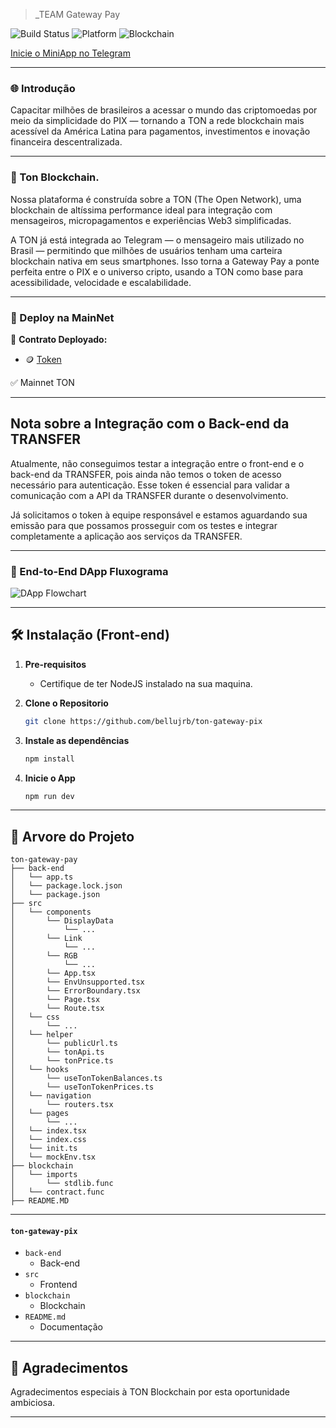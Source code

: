 > _TEAM Gateway Pay

![Build Status](https://img.shields.io/badge/Build-Passing-brightgreen)
![Platform](https://img.shields.io/badge/Platform-Web-blue)
![Blockchain](https://img.shields.io/badge/Blockchain-Ton-blue)

[Inicie o MiniApp no Telegram](https://t.me/TonGatewayPayBot/mini)

---

### 🌐 Introdução

Capacitar milhões de brasileiros a acessar o mundo das criptomoedas por meio da simplicidade do PIX — tornando a TON a rede blockchain mais acessível da América Latina para pagamentos, investimentos e inovação financeira descentralizada.

---

### 🔴 Ton Blockchain.

Nossa plataforma é construída sobre a TON (The Open Network), uma blockchain de altíssima performance ideal para integração com mensageiros, micropagamentos e experiências Web3 simplificadas.

A TON já está integrada ao Telegram — o mensageiro mais utilizado no Brasil — permitindo que milhões de usuários tenham uma carteira blockchain nativa em seus smartphones. Isso torna a Gateway Pay a ponte perfeita entre o PIX e o universo cripto, usando a TON como base para acessibilidade, velocidade e escalabilidade.

--- 

### 🔗 Deploy na MainNet

📄 **Contrato Deployado:**  

- 🪙 [Token](https://tonviewer.com/UQDBIhmZ3uuX9MzFJmmShZMiLOkwGNk_tsRU_O3yUW-VbOtQ?section=message)

✅ Mainnet TON

---

## Nota sobre a Integração com o Back-end da TRANSFER

Atualmente, não conseguimos testar a integração entre o front-end e o back-end da TRANSFER, pois ainda não temos o token de acesso necessário para autenticação. Esse token é essencial para validar a comunicação com a API da TRANSFER durante o desenvolvimento.

Já solicitamos o token à equipe responsável e estamos aguardando sua emissão para que possamos prosseguir com os testes e integrar completamente a aplicação aos serviços da TRANSFER.

---

### 🔁 End-to-End DApp Fluxograma

![DApp Flowchart](https://github.com/user-attachments/assets/86c3975d-454c-4b10-8918-ff02b2f3841a)

---

## 🛠 Instalação (Front-end)

1. **Pre-requisitos**
    - Certifique de ter NodeJS instalado na sua maquina.

2. **Clone o Repositorio**

    ```bash
    git clone https://github.com/bellujrb/ton-gateway-pix
    ```

3. **Instale as dependências**

    ```bash
    npm install
    ```

4. **Inicie o App**

    ```bash
    npm run dev
    ```

---

## 📂 Arvore do Projeto
    
```
ton-gateway-pay
├── back-end
│   └── app.ts
│   └── package.lock.json
│   └── package.json
├── src
│   └── components
│       └── DisplayData
│           └── ...
│       └── Link
│           └── ...
│       └── RGB
│           └── ...
│       └── App.tsx
│       └── EnvUnsupported.tsx
│       └── ErrorBoundary.tsx
│       └── Page.tsx
│       └── Route.tsx
│   └── css
│       └── ...
│   └── helper
│       └── publicUrl.ts
│       └── tonApi.ts
│       └── tonPrice.ts
│   └── hooks
│       └── useTonTokenBalances.ts
│       └── useTonTokenPrices.ts
│   └── navigation
│       └── routers.tsx
│   └── pages
│       └── ...
│   └── index.tsx
│   └── index.css
│   └── init.ts
│   └── mockEnv.tsx
├── blockchain
│   └── imports
│       └── stdlib.func
│   └── contract.func
├── README.MD
```
---

#### `ton-gateway-pix`

- `back-end`
    - Back-end 
- `src`
    - Frontend 
- `blockchain`
    - Blockchain 
- `README.md`
    - Documentação
 
---

## 🙏 Agradecimentos

Agradecimentos especiais à TON Blockchain por esta oportunidade ambiciosa.

---
